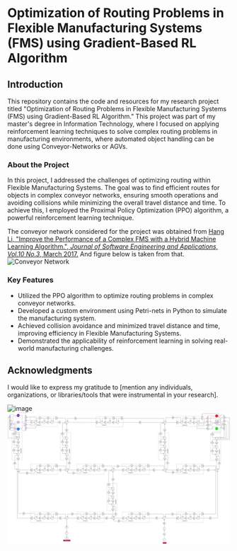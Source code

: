 # Optimization of Routing Problems in Flexible Manufacturing Systems (FMS) using Gradient-Based RL Algorithm

## Introduction

This repository contains the code and resources for my research project titled "Optimization of Routing Problems in Flexible Manufacturing Systems (FMS) using Gradient-Based RL Algorithm." This project was part of my master's degree in Information Technology, where I focused on applying reinforcement learning techniques to solve complex routing problems in manufacturing environments, where automated object handling can be done using Conveyor-Networks or AGVs.

### About the Project

In this project, I addressed the challenges of optimizing routing within Flexible Manufacturing Systems. The goal was to find efficient routes for objects in complex conveyor networks, ensuring smooth operations and avoiding collisions while minimizing the overall travel distance and time. To achieve this, I employed the Proximal Policy Optimization (PPO) algorithm, a powerful reinforcement learning technique.

The conveyor network considered for the project was obtained from [Hang Li, "Improve the Performance of a Complex FMS with a Hybrid Machine Learning Algorithm.", *Journal of Software Engineering and Applications, Vol.10 No.3*, March 2017.](https://www.scirp.org/journal/paperinformation.aspx?paperid=74672) And figure below is taken from that.
![Conveyor Network]()

### Key Features

- Utilized the PPO algorithm to optimize routing problems in complex conveyor networks.
- Developed a custom environment using Petri-nets in Python to simulate the manufacturing system.
- Achieved collision avoidance and minimized travel distance and time, improving efficiency in Flexible Manufacturing Systems.
- Demonstrated the applicability of reinforcement learning in solving real-world manufacturing challenges.

<!--## Repository Structure

- `src/`: Contains the source code for the project.
- `data/`: Includes datasets and resources used in the research.
- `docs/`: Documentation and additional information about the project.
- `results/`: Stores the results, model checkpoints, and visualizations.

## Getting Started

To get started with this project, follow these steps:

1. Clone the repository: `git clone https://github.com/sachin301195/Research-Project.git`
2. Navigate to the project directory: `cd Research-Project`
3. Install the required dependencies: [Add instructions to install dependencies, if any]
4. Explore the code, data, and documentation in the respective directories.

## Usage

[Provide instructions on how to use the code and reproduce the results.]

## Contributing

If you wish to contribute to this project, please follow the guidelines in [CONTRIBUTING.md](CONTRIBUTING.md).

## License

This project is licensed under the [MIT License](LICENSE).-->

## Acknowledgments

I would like to express my gratitude to [mention any individuals, organizations, or libraries/tools that were instrumental in your research].

![image](https://github.com/sachin301195/Research-Project/assets/48790456/1822d349-bd86-4158-9790-de9621a80039)
![alt text](https://github.com/sachin301195/Research-Project/blob/main/Upodated%20PERTINET%20(1).jpg)
